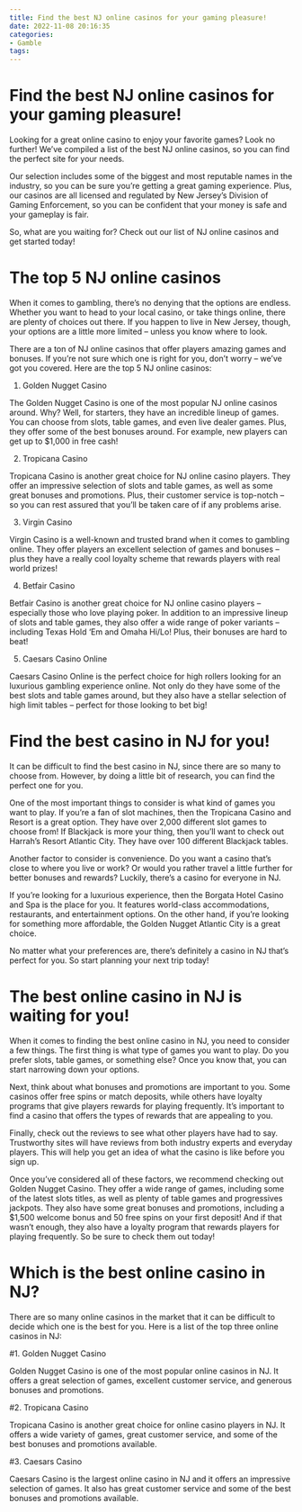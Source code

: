 ```yaml
---
title: Find the best NJ online casinos for your gaming pleasure!
date: 2022-11-08 20:16:35
categories:
- Gamble
tags:
---
```



#  Find the best NJ online casinos for your gaming pleasure!

Looking for a great online casino to enjoy your favorite games? Look no further! We’ve compiled a list of the best NJ online casinos, so you can find the perfect site for your needs.

Our selection includes some of the biggest and most reputable names in the industry, so you can be sure you’re getting a great gaming experience. Plus, our casinos are all licensed and regulated by New Jersey’s Division of Gaming Enforcement, so you can be confident that your money is safe and your gameplay is fair.

So, what are you waiting for? Check out our list of NJ online casinos and get started today!

#  The top 5 NJ online casinos 

When it comes to gambling, there’s no denying that the options are endless. Whether you want to head to your local casino, or take things online, there are plenty of choices out there. If you happen to live in New Jersey, though, your options are a little more limited – unless you know where to look.

There are a ton of NJ online casinos that offer players amazing games and bonuses. If you’re not sure which one is right for you, don’t worry – we’ve got you covered. Here are the top 5 NJ online casinos:

1. Golden Nugget Casino

The Golden Nugget Casino is one of the most popular NJ online casinos around. Why? Well, for starters, they have an incredible lineup of games. You can choose from slots, table games, and even live dealer games. Plus, they offer some of the best bonuses around. For example, new players can get up to $1,000 in free cash!

2. Tropicana Casino

Tropicana Casino is another great choice for NJ online casino players. They offer an impressive selection of slots and table games, as well as some great bonuses and promotions. Plus, their customer service is top-notch – so you can rest assured that you’ll be taken care of if any problems arise.

3. Virgin Casino

Virgin Casino is a well-known and trusted brand when it comes to gambling online. They offer players an excellent selection of games and bonuses – plus they have a really cool loyalty scheme that rewards players with real world prizes!

4. Betfair Casino

Betfair Casino is another great choice for NJ online casino players – especially those who love playing poker. In addition to an impressive lineup of slots and table games, they also offer a wide range of poker variants – including Texas Hold ‘Em and Omaha Hi/Lo! Plus, their bonuses are hard to beat!

5. Caesars Casino Online

Caesars Casino Online is the perfect choice for high rollers looking for an luxurious gambling experience online. Not only do they have some of the best slots and table games around, but they also have a stellar selection of high limit tables – perfect for those looking to bet big!

#  Find the best casino in NJ for you! 

It can be difficult to find the best casino in NJ, since there are so many to choose from. However, by doing a little bit of research, you can find the perfect one for you.

One of the most important things to consider is what kind of games you want to play. If you’re a fan of slot machines, then the Tropicana Casino and Resort is a great option. They have over 2,000 different slot games to choose from! If Blackjack is more your thing, then you’ll want to check out Harrah’s Resort Atlantic City. They have over 100 different Blackjack tables.

Another factor to consider is convenience. Do you want a casino that’s close to where you live or work? Or would you rather travel a little further for better bonuses and rewards? Luckily, there’s a casino for everyone in NJ.

If you’re looking for a luxurious experience, then the Borgata Hotel Casino and Spa is the place for you. It features world-class accommodations, restaurants, and entertainment options. On the other hand, if you’re looking for something more affordable, the Golden Nugget Atlantic City is a great choice.

No matter what your preferences are, there’s definitely a casino in NJ that’s perfect for you. So start planning your next trip today!

#  The best online casino in NJ is waiting for you! 

When it comes to finding the best online casino in NJ, you need to consider a few things. The first thing is what type of games you want to play. Do you prefer slots, table games, or something else? Once you know that, you can start narrowing down your options.

Next, think about what bonuses and promotions are important to you. Some casinos offer free spins or match deposits, while others have loyalty programs that give players rewards for playing frequently. It’s important to find a casino that offers the types of rewards that are appealing to you.

Finally, check out the reviews to see what other players have had to say. Trustworthy sites will have reviews from both industry experts and everyday players. This will help you get an idea of what the casino is like before you sign up.

Once you’ve considered all of these factors, we recommend checking out Golden Nugget Casino. They offer a wide range of games, including some of the latest slots titles, as well as plenty of table games and progressives jackpots. They also have some great bonuses and promotions, including a $1,500 welcome bonus and 50 free spins on your first deposit! And if that wasn’t enough, they also have a loyalty program that rewards players for playing frequently. So be sure to check them out today!

#  Which is the best online casino in NJ?

There are so many online casinos in the market that it can be difficult to decide which one is the best for you. Here is a list of the top three online casinos in NJ:

#1. Golden Nugget Casino

Golden Nugget Casino is one of the most popular online casinos in NJ. It offers a great selection of games, excellent customer service, and generous bonuses and promotions.

#2. Tropicana Casino

Tropicana Casino is another great choice for online casino players in NJ. It offers a wide variety of games, great customer service, and some of the best bonuses and promotions available.

#3. Caesars Casino

Caesars Casino is the largest online casino in NJ and it offers an impressive selection of games. It also has great customer service and some of the best bonuses and promotions available.